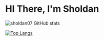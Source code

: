 # HI There, I'm Sholdan
![sholdan07 GitHub stats](https://github-readme-stats.vercel.app/api?username=sholdan07&show_icons=true&theme=dark)

[![Top Langs](https://github-readme-stats.vercel.app/api/top-langs/?username=sholdan07&layout=compact)](https://github.com/anuraghazra/github-readme-stats)
